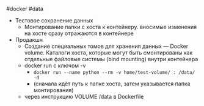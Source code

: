 #docker #data

- Тестовое сохранение данных
	- Монтирование папки с хоста к контейнеру. вносимые изменения на хосте сразу отражаются в контейнере
- Продакшн
	- Создание специальных томов для хранения данных — Docker volume. Каталоги хоста, которые могут быть смонтированы как отдельные файловые системы (bind mounting) внутри контейнера
	- docker run с ключом -v
		- `docker run --name python --rm -v home/test-volume/ : /data/ -d`
		- (сначала идёт путь к папке хоста, затем указывается папка монтирования)
	- через инструкцию VOLUME /data в Dockerfile